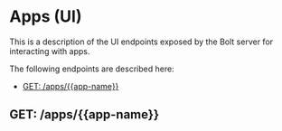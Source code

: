 # Apps \(UI\)

This is a description of the UI endpoints exposed by the Bolt server for interacting with apps.

The following endpoints are described here:

* [GET: \/apps\/\{\{app\-name\}\}](#get-appsapp-name)

## GET: \/apps\/{{app-name}}

